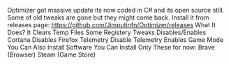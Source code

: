 Optimizer got massive update its now coded in C# and its open source still. Some of old tweaks are gone but they might come back.
Install it from releases page: https://github.com/Jimputinfn/Optimizer/releases
‎ 
What It Does?
It Clears Temp Files
Some Registery Tweaks
Disables/Enables Cortana
Disables Firefox Telemetry
Disable Telemetry
Enables Game Mode
You Can Also Install Software
You Can Install Only These for now:
Brave (Browser)
Steam (Game Store)
